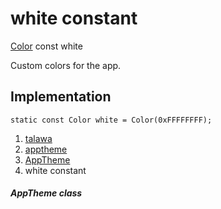 
<div>

# white constant

</div>


[Color](https://api.flutter.dev/flutter/painting/Color-class.html) const
white



Custom colors for the app.



## Implementation

``` language-dart
static const Color white = Color(0xFFFFFFFF);
```







1.  [talawa](../../index.md)
2.  [apptheme](../../apptheme/)
3.  [AppTheme](../../apptheme/AppTheme-class.md)
4.  white constant

##### AppTheme class







